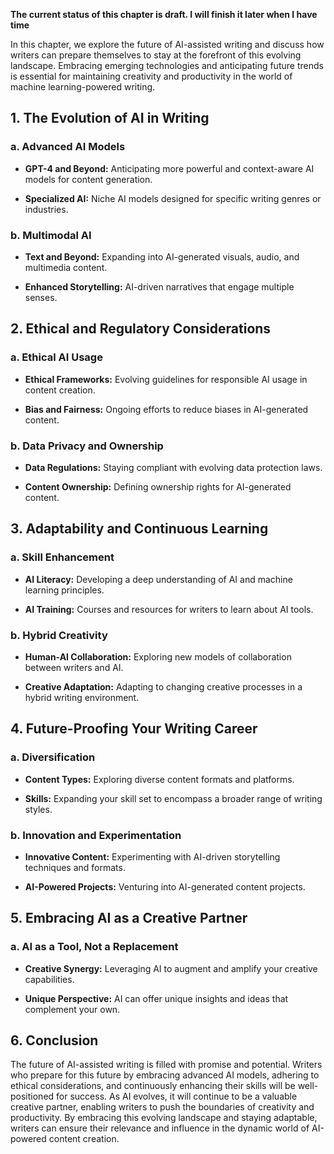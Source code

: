 **The current status of this chapter is draft. I will finish it later when I have time**

In this chapter, we explore the future of AI-assisted writing and discuss how writers can prepare themselves to stay at the forefront of this evolving landscape. Embracing emerging technologies and anticipating future trends is essential for maintaining creativity and productivity in the world of machine learning-powered writing.

**1. The Evolution of AI in Writing**
-------------------------------------

### **a. Advanced AI Models**

* **GPT-4 and Beyond:** Anticipating more powerful and context-aware AI models for content generation.

* **Specialized AI:** Niche AI models designed for specific writing genres or industries.

### **b. Multimodal AI**

* **Text and Beyond:** Expanding into AI-generated visuals, audio, and multimedia content.

* **Enhanced Storytelling:** AI-driven narratives that engage multiple senses.

**2. Ethical and Regulatory Considerations**
--------------------------------------------

### **a. Ethical AI Usage**

* **Ethical Frameworks:** Evolving guidelines for responsible AI usage in content creation.

* **Bias and Fairness:** Ongoing efforts to reduce biases in AI-generated content.

### **b. Data Privacy and Ownership**

* **Data Regulations:** Staying compliant with evolving data protection laws.

* **Content Ownership:** Defining ownership rights for AI-generated content.

**3. Adaptability and Continuous Learning**
-------------------------------------------

### **a. Skill Enhancement**

* **AI Literacy:** Developing a deep understanding of AI and machine learning principles.

* **AI Training:** Courses and resources for writers to learn about AI tools.

### **b. Hybrid Creativity**

* **Human-AI Collaboration:** Exploring new models of collaboration between writers and AI.

* **Creative Adaptation:** Adapting to changing creative processes in a hybrid writing environment.

**4. Future-Proofing Your Writing Career**
------------------------------------------

### **a. Diversification**

* **Content Types:** Exploring diverse content formats and platforms.

* **Skills:** Expanding your skill set to encompass a broader range of writing styles.

### **b. Innovation and Experimentation**

* **Innovative Content:** Experimenting with AI-driven storytelling techniques and formats.

* **AI-Powered Projects:** Venturing into AI-generated content projects.

**5. Embracing AI as a Creative Partner**
-----------------------------------------

### **a. AI as a Tool, Not a Replacement**

* **Creative Synergy:** Leveraging AI to augment and amplify your creative capabilities.

* **Unique Perspective:** AI can offer unique insights and ideas that complement your own.

**6. Conclusion**
-----------------

The future of AI-assisted writing is filled with promise and potential. Writers who prepare for this future by embracing advanced AI models, adhering to ethical considerations, and continuously enhancing their skills will be well-positioned for success. As AI evolves, it will continue to be a valuable creative partner, enabling writers to push the boundaries of creativity and productivity. By embracing this evolving landscape and staying adaptable, writers can ensure their relevance and influence in the dynamic world of AI-powered content creation.

